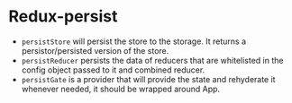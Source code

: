# Redux-persist

- `persistStore` will persist the store to the storage. It returns a persistor/persisted version of the store.
- `persistReducer` persists the data of reducers that are whitelisted in the config object passed to it and combined reducer.
- `persistGate` is a provider that will provide the state and rehyderate it whenever needed, it should be wrapped around App.

